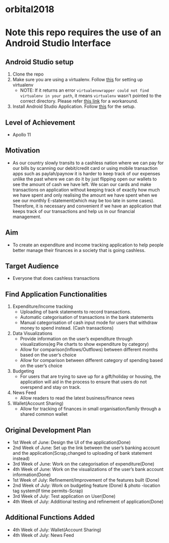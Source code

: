 # orbital2018

# Note this repo requires the use of an Android Studio Interface

## Android Studio setup

1. Clone the repo
2. Make sure you are using a virtualenv. Follow [this](http://virtualenvwrapper.readthedocs.io/en/latest/install.html) for setting up virtualenv
	* NOTE: If it returns an error `virtualenvwrapper could not find virtualenv in your path`, it means `virtualenv` wasn't pointed to the correct directory. Please refer [this link](https://stackoverflow.com/questions/31274642/error-virtualenvwrapper-could-not-find-virtualenv-in-your-path) for a workaround.
3. Install Android Studio Application. Follow [this](https://developer.android.com/studio/) for the setup.

## Level of Achievement
* Apollo 11

## Motivation
* As our country slowly transits to a cashless nation where we can pay for our bills by scanning our debit/credit card or using mobile transaction apps such as paylah/paynow it is harder to keep track of our expenses unlike the past where we can do it by just flipping open our wallets to see the amount of cash we have left. We scan our cards and make transactions on application without keeping track of exactly how much we have spent and only realising the amount we have spent when we see our monthly E-statement(which may be too late in some cases). Therefore, it is necessary and convenient if we have an application that keeps track of our transactions and help us in our financial management.

## Aim
* To create an expenditure and income tracking application to help people better manage their finances in a society that is going cashless.

## Target Audience
* Everyone that does cashless transactions

## Find Application Functionalities
1. Expenditure/Income tracking
	* Uploading of bank statements to record transactions.
	* Automatic categorisation of transactions in the bank statements
	* Manual categorisation of cash input mode for users that withdraw money to spend instead. (Cash transactions) 
2. Data Visualizations
	* Provide information on the user’s expenditure through visualizations(eg Pie charts to show expenditure by category)
	* Allow for comparison(Inflows/Outflows) between different months based on the user’s choice
	* Allow for comparison between different category of spending based on the user’s choice
3. Budgeting
	* For users that are trying to save up for a gift/holiday or housing, the application will aid in the process to ensure that users do not overspend and stay on track.
4. News Feed
	* Allow readers to read the latest business/finance news
5. Wallet(Account Sharing)		
	* Allow for tracking of finances in small organisation/family through a shared common wallet

## Original Development Plan
* 1st Week of June: Design the UI of the application(Done)
* 2nd Week of June: Set up the link between the user’s banking account and the application(Scrap,changed to uploading of bank statement instead)
* 3rd Week of June: Work on the categorisation of expenditure(Done)
* 4th Week of June: Work on the visualizations of the user’s bank account information(Done)
* 1st Week of July: Refinement/Improvement of the features built (Done)
* 2nd Week of July: Work on budgeting feature (Done) & photo -location tag system(If time permits-Scrap)
* 3rd Week of July: Test application on User(Done)
* 4th Week of July: Additional testing and refinement of application(Done)

## Additional Functions Added
* 4th Week of July: Wallet(Account Sharing) 
* 4th Week of July: News Feed

